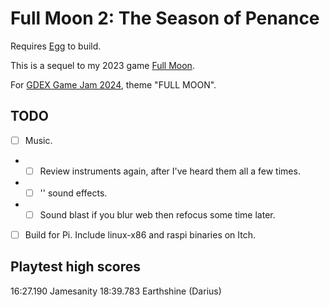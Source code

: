 # Full Moon 2: The Season of Penance

Requires [Egg](https://github.com/aksommerville/egg) to build.

This is a sequel to my 2023 game [Full Moon](https://github.com/aksommerville/fullmoon4).

For [GDEX Game Jam 2024](https://itch.io/jam/gdex-game-jam-2024), theme "FULL MOON".

## TODO

- [ ] Music.
- - [ ] Review instruments again, after I've heard them all a few times.
- - [ ] '' sound effects.
- - [ ] Sound blast if you blur web then refocus some time later.
- [ ] Build for Pi. Include linux-x86 and raspi binaries on Itch.

## Playtest high scores

16:27.190 Jamesanity
18:39.783 Earthshine (Darius)
